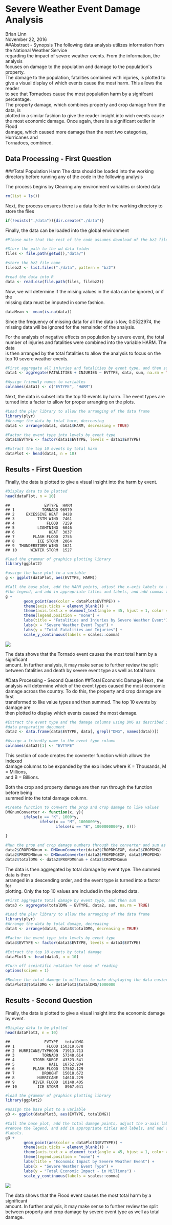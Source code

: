 # Severe Weather Event Damage Analysis
Brian Linn  
November 22, 2016  
##Abstract - Synopsis
The following data analysis utilizes information from the National Weather Service  
regarding the impact of severe weather events. From the information, the analysis  
focuses on damage to the population and damage to the population's property.  
The damage to the population, fatalities combined with injuries, is plotted to  
give a visual display of which events cause the most harm. This allows the reader  
to see that Tornadoes cause the most population harm by a signifcant percentage.  
The property damage, which combines property and crop damage from the data, is  
plotted in a similar fashion to give the reader insight into wich events cause  
the most economic damage. Once again, there is a significant outlier in Flood  
damage, which caused more damage than the next two categories, Hurricanes and  
Tornadoes, combined.

## Data Processing - First Question
###Total Population Harm
The data should be loaded into the working directory before running any of the code in the following analysis

The process begins by Clearing any environment variables or stored data

```r
rm(list = ls())
```

Next, the process ensures there is a data folder in the working directory to store the files

```r
if(!exists("./data")){dir.create("./data")}
```

Finally, the data can be loaded into the global environment

```r
#Please note that the rest of the code assumes download of the bz2 file from course assignment to working directory in the data folder, where it is the only file.

#Store the path to the wd data folder
files <- file.path(getwd(),"data/")

#store the bz2 file name
filebz2 <- list.files("./data", pattern = "bz2")

#read the data into R
data <- read.csv(file.path(files, filebz2))
```

Now, we will determine if the mising values in the data can be ignored, or if the  
missing data must be imputed in some fashion.

```r
dataMean <- mean(is.na(data))
```
Since the frequency of missing data for all the data is low, 0.0522974, the  
missing data will be ignored for the remainder of the analysis.

For the analysis of negative effects on population by severe event, the total  
number of injuries and fatalities were combined into the variable HARM. The data  
is then arranged by the total fatalities to allow the analysis to focus on the  
top 10 severe weather events.

```r
#First aggregate all injuries and fatalities by event type, and then sum
data1 <- aggregate(FATALITIES + INJURIES ~ EVTYPE, data, sum, na.rm = TRUE)

#Assign friendly names to variables
colnames(data1) <- c("EVTYPE", "HARM")
```

Next, the data is subset into the top 10 events by harm. The event types are  
turned into a factor to allow for proper arranging on the plots.


```r
#Load the plyr library to allow the arranging of the data frame
library(plyr)
#Arrange the data by total harm, decreasing
data1 <- arrange(data1, data1$HARM, decreasing = TRUE)

#Factor the event type into levels by event type
data1$EVTYPE <- factor(data1$EVTYPE, levels = data1$EVTYPE)

#Extract the top 10 events by total harm
dataPlot <- head(data1, n = 10)
```

## Results - First Question
Finally, the data is plotted to give a visual insight into the harm by event.

```r
#Display data to be plotted
head(dataPlot, n = 10)
```

```
##               EVTYPE  HARM
## 1            TORNADO 96979
## 2     EXCESSIVE HEAT  8428
## 3          TSTM WIND  7461
## 4              FLOOD  7259
## 5          LIGHTNING  6046
## 6               HEAT  3037
## 7        FLASH FLOOD  2755
## 8          ICE STORM  2064
## 9  THUNDERSTORM WIND  1621
## 10      WINTER STORM  1527
```

```r
#load the grammar of graphics plotting library
library(ggplot2)

#assign the base plot to a variable
g <- ggplot(dataPlot, aes(EVTYPE, HARM))

#Call the base plot, add the HARM points, adjust the x-axis labels to fit, remove  
#the legend, and add in appropriate titles and labels, and add commas to y-axis labels.
g + 
        geom_point(aes(color = dataPlot$EVTYPE)) +
        theme(axis.ticks = element_blank()) +
        theme(axis.text.x = element_text(angle = 45, hjust = 1, color = "steelblue")) +
        theme(legend.position = "none") +
        labs(title = "Fatalities and Injuries by Severe Weather Event") +
        labs(x = "Severe Weather Event Type") +
        labs(y = "Total Fatalities and Injuries") +
        scale_y_continuous(labels = scales::comma)
```

![](PA_2_files/figure-html/finalPlot-1.png)<!-- -->
  
The data shows that the Tornado event causes the most total harm by a significant  
amount. In further analysis, it may make sense to further review the split  
between fatalities and death by severe event type as well as total harm.

#Data Processing - Second Question
##Total Economic Damage
Next , the analysis will determine which of the event types caused the most economic  
damage across the country. To do this, the property and crop damage are first  
transformed to like value types and then summed. The top 10 events by damage are  
then plotted to display which events caused the most damage.

```r
#Extract the event type and the damage columns using DMG as described in the 
#data preparation document
data2 <- data.frame(data$EVTYPE, data[, grepl("DMG", names(data))])

#Assign a friendly name to the event type column
colnames(data2)[1] <- "EVTYPE"
```
This section of code creates the covnerter function which allows the indexed  
damage columns to be expanded by the exp index where K = Thousands, M = Millions,  
and B = Billions.

Both the crop and property damage are then run through the function before being  
summed into the total damage column.

```r
#Create function to convert the prop and crop damage to like values
DMGnumConverter <- function(x, y){
        ifelse(x == "K", 1000*y,
               ifelse(x == "M", 1000000*y,
                      ifelse(x == "B", 1000000000*y, 0)))
        
}

#Run the prop and crop damage numbers through the converter and sum as total damage
data2$CROPDMGnum <- DMGnumConverter(data2$CROPDMGEXP, data2$CROPDMG)
data2$PROPDMGnum <- DMGnumConverter(data2$PROPDMGEXP, data2$PROPDMG)
data2$totalDMG <- data2$PROPDMGnum + data2$CROPDMGnum
```


The data is then aggregated by total damage by event type. The summed data is then  
arranged in a descending order, and the event type is turned into a factor for  
plotting. Only the top 10 values are included in the plotted data.

```r
#First aggregate total damage by event type, and then sum
data3 <- aggregate(totalDMG ~ EVTYPE, data2, sum, na.rm = TRUE)

#Load the plyr library to allow the arranging of the data frame
library(plyr)
#Arrange the data by total damage, decreasing
data3 <- arrange(data3, data3$totalDMG, decreasing = TRUE)

#Factor the event type into levels by event type
data3$EVTYPE <- factor(data3$EVTYPE, levels = data3$EVTYPE)

#Extract the top 10 events by total damage
dataPlot3 <- head(data3, n = 10)

#Turn off sceintific notation for ease of reading
options(scipen = 1)

#Reduce the total damage to millions to make displaying the data easier
dataPlot3$totalDMG <- dataPlot3$totalDMG/1000000
```


## Results - Second Question
Finally, the data is plotted to give a visual insight into the economic damage by event.

```r
#Display data to be plotted
head(dataPlot3, n = 10)
```

```
##               EVTYPE   totalDMG
## 1              FLOOD 150319.678
## 2  HURRICANE/TYPHOON  71913.713
## 3            TORNADO  57340.614
## 4        STORM SURGE  43323.541
## 5               HAIL  18752.904
## 6        FLASH FLOOD  17562.129
## 7            DROUGHT  15018.672
## 8          HURRICANE  14610.229
## 9        RIVER FLOOD  10148.405
## 10         ICE STORM   8967.041
```

```r
#load the grammar of graphics plotting library
library(ggplot2)

#assign the base plot to a variable
g3 <- ggplot(dataPlot3, aes(EVTYPE, totalDMG))

#Call the base plot, add the total damage points, adjust the x-axis labels to fit,  
#remove the legend, and add in appropriate titles and labels, and add commas to y-axis 
#labels.
g3 + 
        geom_point(aes(color = dataPlot3$EVTYPE)) +
        theme(axis.ticks = element_blank()) +
        theme(axis.text.x = element_text(angle = 45, hjust = 1, color = "steelblue")) +
        theme(legend.position = "none") +
        labs(title = "Economic Impact by Severe Weather Event") +
        labs(x = "Severe Weather Event Type") +
        labs(y = "Total Economic Impact - in Millions") +
        scale_y_continuous(labels = scales::comma)
```

![](PA_2_files/figure-html/finalPlot2-1.png)<!-- -->
  
The data shows that the Flood event causes the most total harm by a significant  
amount. In further analysis, it may make sense to further review the split  
between property and crop damage by severe event type as well as total damage.

